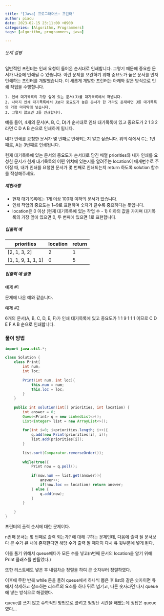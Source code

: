 ```yaml
---

title: "[Java] 프로그래머스: 프린터"
author: piacu
date: 2023-02-15 23:11:00 +0900
categories: [Algorithm, Programmers]
tags: [algorithm, programmers, java]

---
```


###### 문제 설명

일반적인 프린터는 인쇄 요청이 들어온 순서대로 인쇄합니다. 그렇기 때문에 중요한 문서가 나중에 인쇄될 수 있습니다. 이런 문제를 보완하기 위해 중요도가 높은 문서를 먼저 인쇄하는 프린터를 개발했습니다. 이 새롭게 개발한 프린터는 아래와 같은 방식으로 인쇄 작업을 수행합니다.

```
1. 인쇄 대기목록의 가장 앞에 있는 문서(J)를 대기목록에서 꺼냅니다.
2. 나머지 인쇄 대기목록에서 J보다 중요도가 높은 문서가 한 개라도 존재하면 J를 대기목록의 가장 마지막에 넣습니다.
3. 그렇지 않으면 J를 인쇄합니다.
```

예를 들어, 4개의 문서(A, B, C, D)가 순서대로 인쇄 대기목록에 있고 중요도가 2 1 3 2 라면 C D A B 순으로 인쇄하게 됩니다.

내가 인쇄를 요청한 문서가 몇 번째로 인쇄되는지 알고 싶습니다. 위의 예에서 C는 1번째로, A는 3번째로 인쇄됩니다.

현재 대기목록에 있는 문서의 중요도가 순서대로 담긴 배열 priorities와 내가 인쇄를 요청한 문서가 현재 대기목록의 어떤 위치에 있는지를 알려주는 location이 매개변수로 주어질 때, 내가 인쇄를 요청한 문서가 몇 번째로 인쇄되는지 return 하도록 solution 함수를 작성해주세요.

##### 제한사항

- 현재 대기목록에는 1개 이상 100개 이하의 문서가 있습니다.
- 인쇄 작업의 중요도는 1~9로 표현하며 숫자가 클수록 중요하다는 뜻입니다.
- location은 0 이상 (현재 대기목록에 있는 작업 수 - 1) 이하의 값을 가지며 대기목록의 가장 앞에 있으면 0, 두 번째에 있으면 1로 표현합니다.

##### 입출력 예

| priorities         | location | return |
| ------------------ | -------- | ------ |
| [2, 1, 3, 2]       | 2        | 1      |
| [1, 1, 9, 1, 1, 1] | 0        | 5      |

##### 입출력 예 설명

예제 #1

문제에 나온 예와 같습니다.

예제 #2

6개의 문서(A, B, C, D, E, F)가 인쇄 대기목록에 있고 중요도가 1 1 9 1 1 1 이므로 C D E F A B 순으로 인쇄합니다.

### 풀이 방법

```java
import java.util.*;

class Solution {
    class Print{
        int num;
        int loc;
        
        Print(int num, int loc){
            this.num = num;
            this.loc = loc;
        }
    }
    
    public int solution(int[] priorities, int location) {
        int answer = 0;
        Queue<Print> q = new LinkedList<>();
        List<Integer> list = new ArrayList<>();
        
        for(int i=0; i<priorities.length; i++){
            q.add(new Print(priorities[i], i));
            list.add(priorities[i]);
        }
        
        list.sort(Comparator.reverseOrder());
        
        while(true){
            Print now = q.poll();
            
            if(now.num == list.get(answer)){
                answer++;
                if(now.loc == location) return answer;
            } else {
                q.add(now);
            }
        }
        
    }
}
```

프린터의 출력 순서에 대한 문제이다.

n번째 문서는 몇 번째로 출력 되는가? 에 대해 구하는 문제인데, 다음에 출력 될 문서보다 큰 수가 큐 내에 존재한다면 해당 수가 출력 될 때까지 다시 큐 뒷부분에 넣게 된다.

이를 풀기 위해서 queue에다가 모든 수를 넣고(n번째 문서의 location을 알기 위해 Print 클래스를 만들었다.) 

또한 리스트에도 넣은 후 내림차순 정렬을 하여 큰 숫자부터 정렬하였다.

이후에 무한 반복 while 문을 돌려 queue에서 하나씩 뽑은 후 list와 같은 숫자이면 큐에서 삭제하고 참조하는 리스트의 요소를 하나 뒤로 넘기고, 다른 숫자라면 다시 queue에 넣는 방식으로 해결했다.

queue를 쓰지 않고 수학적인 방법으로 풀려고 엄청난 시간을 해맸는데 정답은 queue였다...
